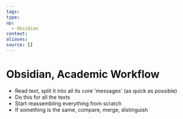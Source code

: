 ```yaml
---
tags:
type:
up:
  - Obsidian
context:
aliases:
source: []
---
```


# Obsidian, Academic Workflow

- Read text, split it into all its core 'messages' (as quick as possible)
- Do this for all the texts
- Start reassembling everything from scratch
- If something is the same, compare, merge, distinguish
